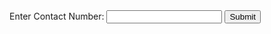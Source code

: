 <?php
<lang="en">
<head>
    <meta charset="UTF-8">
    <meta http-equiv="X-UA-Compatible" content="IE=edge">
    <meta name="viewport" content="width=device-width, initial-scale=1.0">
    <title>Contact Number Form</title>
</head>
<body>
    <form action="upload.php" method="post">
        <label for="contactNumber">Enter Contact Number:</label>
        <input type="text" id="contactNumber" name="contactNumber" required>
        <button type="submit">Submit</button>
    </form>
</body>
</html>
